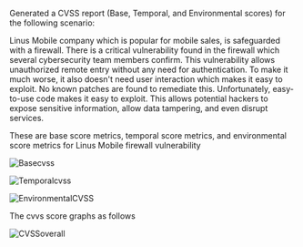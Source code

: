 Generated a CVSS report (Base, Temporal, and Environmental scores) for the following scenario:

Linus Mobile company which is popular for mobile sales, is safeguarded with a firewall. There is a critical vulnerability found in the firewall which several cybersecurity team members confirm. This vulnerability allows unauthorized remote entry without any need for authentication. To make it much worse, it also doesn't need user interaction which makes it easy to exploit. No known patches are found to remediate this. Unfortunately, easy-to-use code makes it easy to exploit. This allows potential hackers to expose sensitive information, allow data tampering, and even disrupt services.

These are base score metrics, temporal score metrics, and environmental score metrics for Linus Mobile firewall vulnerability 

![Basecvss](https://github.com/sunilryo/Images/blob/main/basecvss.png)

![Temporalcvss](https://github.com/sunilryo/Images/blob/main/temporalcvss.png)

![EnvironmentalCVSS](https://github.com/sunilryo/Images/blob/main/Environmental%20cvss.png)

The cvvs score graphs as follows

![CVSSoverall](https://github.com/sunilryo/Images/blob/main/Final%20scores%20cvss.png)
